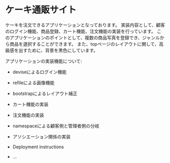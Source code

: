 # ケーキ通販サイト

ケーキを注文できるアプリケーションとなっております。
実装内容として、顧客のログイン機能、商品登録、カート機能、注文機能の実装を行っています。
このアプリケーションのポイントとして、複数の商品写真を登録でき、ジャンルから商品を選択することができます。
また、topページのレイアウトに関して、高級感を出すために、背景を黒色にしています。


アプリケーションの実装機能について:

* deviseによるログイン機能

* refileによる画像機能

* bootstrapによるレイアウト補正

* カート機能の実装

* 注文機能の実装

* namespaceによる顧客側と管理者側の分岐

* アソシエーション関係の実装

* Deployment instructions

* ...
